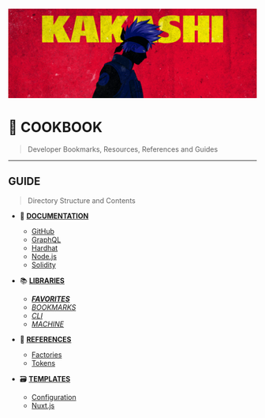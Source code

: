 ![0xKakashi](./banner.png)

# 📔 COOKBOOK

> Developer Bookmarks, Resources, References and Guides

---

## GUIDE

> Directory Structure and Contents

* 📄 [__DOCUMENTATION__](./doc/README.md)
  * [GitHub](./doc/github.md)
  * [GraphQL](./doc/graphql.md)
  * [Hardhat](./doc/hardhat.md)
  * [Node.js](./doc/nodejs.md)
  * [Solidity](./doc/solidity.md)

* 📚 [__LIBRARIES__](./lib/README.md)
  * [**_FAVORITES_**](./FAVORITES.md)
  * [_BOOKMARKS_](./BOOKMARKS.md)
  * [_CLI_](./CLI.md)
  * [_MACHINE_](./MACHINE.md)

* 📑 [__REFERENCES__](./ref/README.md)
  * [Factories](./ref/factories.json)
  * [Tokens](./ref/tokens.json)

* 🗃  [__TEMPLATES__](./tmp/README.md)
  * [Configuration](./tmp/configuration.md)
  * [Nuxt.js](./tmp/nuxtjs.md)
